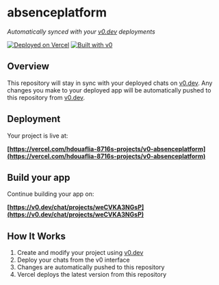# absenceplatform

*Automatically synced with your [v0.dev](https://v0.dev) deployments*

[![Deployed on Vercel](https://img.shields.io/badge/Deployed%20on-Vercel-black?style=for-the-badge&logo=vercel)](https://vercel.com/hdouaflia-8716s-projects/v0-absenceplatform)
[![Built with v0](https://img.shields.io/badge/Built%20with-v0.dev-black?style=for-the-badge)](https://v0.dev/chat/projects/weCVKA3NGsP)

## Overview

This repository will stay in sync with your deployed chats on [v0.dev](https://v0.dev).
Any changes you make to your deployed app will be automatically pushed to this repository from [v0.dev](https://v0.dev).

## Deployment

Your project is live at:

**[https://vercel.com/hdouaflia-8716s-projects/v0-absenceplatform](https://vercel.com/hdouaflia-8716s-projects/v0-absenceplatform)**

## Build your app

Continue building your app on:

**[https://v0.dev/chat/projects/weCVKA3NGsP](https://v0.dev/chat/projects/weCVKA3NGsP)**

## How It Works

1. Create and modify your project using [v0.dev](https://v0.dev)
2. Deploy your chats from the v0 interface
3. Changes are automatically pushed to this repository
4. Vercel deploys the latest version from this repository
